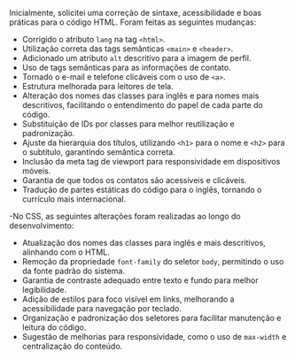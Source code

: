 Inicialmente, solicitei uma correção de sintaxe, acessibilidade e boas práticas para o código HTML. Foram feitas as seguintes mudanças:

- Corrigido o atributo `lang` na tag `<html>`.
- Utilização correta das tags semânticas `<main>` e `<header>`.
- Adicionado um atributo `alt` descritivo para a imagem de perfil.
- Uso de tags semânticas para as informações de contato.
- Tornado o e-mail e telefone clicáveis com o uso de `<a>`.
- Estrutura melhorada para leitores de tela.
- Alteração dos nomes das classes para inglês e para nomes mais descritivos, facilitando o entendimento do papel de cada parte do código.
- Substituição de IDs por classes para melhor reutilização e padronização.
- Ajuste da hierarquia dos títulos, utilizando `<h1>` para o nome e `<h2>` para o subtítulo, garantindo semântica correta.
- Inclusão da meta tag de viewport para responsividade em dispositivos móveis.
- Garantia de que todos os contatos são acessíveis e clicáveis.
- Tradução de partes estáticas do código para o inglês, tornando o currículo mais internacional.

-No CSS, as seguintes alterações foram realizadas ao longo do desenvolvimento:

- Atualização dos nomes das classes para inglês e mais descritivos, alinhando com o HTML.
- Remoção da propriedade `font-family` do seletor `body`, permitindo o uso da fonte padrão do sistema.
- Garantia de contraste adequado entre texto e fundo para melhor legibilidade.
- Adição de estilos para foco visível em links, melhorando a acessibilidade para navegação por teclado.
- Organização e padronização dos seletores para facilitar manutenção e leitura do código.
- Sugestão de melhorias para responsividade, como o uso de `max-width` e centralização do conteúdo.